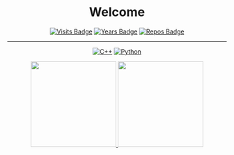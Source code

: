 <h1  align="center">Welcome</h1></p>

<div align="center">

[![Visits Badge](https://badges.pufler.dev/visits/Papr3ka/Papr3ka)](https://github.com/Papr3ka)
[![Years Badge](https://badges.pufler.dev/years/Papr3ka)](https://github.com/Papr3ka)
[![Repos Badge](https://badges.pufler.dev/repos/Papr3ka)](https://github.com/Papr3ka)


---

[![C++](https://img.shields.io/badge/-C++-00599C?style=flat-square&logo=c)](https://github.com/Papr3ka)
[![Python](https://img.shields.io/badge/-Python-black?style=flat-square&logo=Python)](https://github.com/Papr3ka)

</div>


<a href="https://github.com/Papr3ka">
  <p align = "center">
    <img src="https://github-readme-stats.vercel.app/api?username=Papr3ka&theme=tokyonight&show_icons=true&hide_border=true" height="196px"/>
    <img src="https://github-readme-stats.vercel.app/api/top-langs/?username=Papr3ka&theme=tokyonight&hide_title=true&show_icons=true&langs_count=4&exclude_repo=TI83-programs&hide_border=true&layout=default" height="196px"/>
  </p>
</a>

</div>

